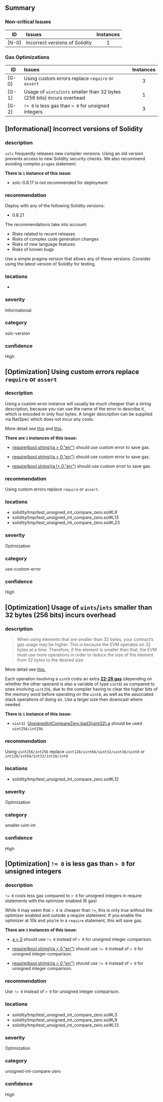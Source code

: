 ## Summary 

### Non-critical Issues

|ID|Issues|Instances|
|---|:---|:---:|
| [N-0] | Incorrect versions of Solidity | 1 |


### Gas Optimizations

|ID|Issues|Instances|
|---|:---|:---:|
| [G-0] | Using custom errors replace `require` or `assert` | 3 |
| [G-1] | Usage of `uints`/`ints` smaller than 32 bytes (256 bits) incurs overhead | 1 |
| [G-2] | `!= 0` is less gas than `> 0` for unsigned integers | 3 |



## [Informational] Incorrect versions of Solidity

### description

`solc` frequently releases new compiler versions. Using an old version prevents access to new Solidity security checks.
We also recommend avoiding complex `pragma` statement.

**There is `1` instance of this issue:**

- solc-0.8.17 is not recommended for deployment


### recommendation

Deploy with any of the following Solidity versions:
- 0.8.21

The recommendations take into account:
- Risks related to recent releases
- Risks of complex code generation changes
- Risks of new language features
- Risks of known bugs

Use a simple pragma version that allows any of these versions.
Consider using the latest version of Solidity for testing.

### locations
- 

### severity
Informational

### category
solc-version

### confidence
High

## [Optimization] Using custom errors replace `require` or `assert`

### description

Using a custom error instance will usually be much cheaper than a string description, because you can use the name of the error to describe it, which is encoded in only four bytes. A longer description can be supplied via NatSpec which does not incur any costs.

More detail see [this](https://gist.github.com/0xxfu/712f7965446526f8c5bc53a91d97a215) and [this](https://docs.soliditylang.org/en/latest/control-structures.html#revert).


**There are `3` instances of this issue:**

- [require(bool,string)(a > 0,"err")](solidity/tmp/test_unsigned_int_compare_zero.sol#L9) should use custom error to save gas.

- [require(bool,string)(a > 0,"err")](solidity/tmp/test_unsigned_int_compare_zero.sol#L13) should use custom error to save gas.

- [require(bool,string)(a != 0,"err")](solidity/tmp/test_unsigned_int_compare_zero.sol#L23) should use custom error to save gas.


### recommendation

Using custom errors replace `require` or `assert`.


### locations
- solidity/tmp/test_unsigned_int_compare_zero.sol#L9
- solidity/tmp/test_unsigned_int_compare_zero.sol#L13
- solidity/tmp/test_unsigned_int_compare_zero.sol#L23

### severity
Optimization

### category
use-custom-error

### confidence
High

## [Optimization] Usage of `uints`/`ints` smaller than 32 bytes (256 bits) incurs overhead

### description

> When using elements that are smaller than 32 bytes, your contract’s gas usage may be higher. This is because the EVM operates on 32 bytes at a time. Therefore, if the element is smaller than that, the EVM must use more operations in order to reduce the size of the element from 32 bytes to the desired size.

More detail see [this.](https://docs.soliditylang.org/en/latest/internals/layout_in_storage.html)

Each operation involving a `uint8` costs an extra [**22-28 gas**](https://gist.github.com/0xxfu/3672fec07eb3031cd5da14ac015e04a1) (depending on whether the other operand is also a variable of type `uint8`) as compared to ones involving `uint256`, due to the compiler having to clear the higher bits of the memory word before operating on the `uint8`, as well as the associated stack operations of doing so. Use a larger size then downcast where needed


**There is `1` instance of this issue:**

- `uint32 `[UnsignedIntCompareZero.bad3(uint32).a](solidity/tmp/test_unsigned_int_compare_zero.sol#L12) should be used `uint256/int256`.


### recommendation

Using `uint256/int256` replace `uint128/uint64/uint32/uint16/uint8` or `int128/int64/int32/int16/int8`


### locations
- solidity/tmp/test_unsigned_int_compare_zero.sol#L12

### severity
Optimization

### category
smaller-uint-int

### confidence
High

## [Optimization] `!= 0` is less gas than `> 0` for unsigned integers

### description

`!= 0` costs less gas compared to `> 0` for unsigned integers in require statements 
with the optimizer enabled (6 gas)

While it may seem that `> 0` is cheaper than `!=`, this is only true without the 
optimizer enabled and outside a require statement. 
If you enable the optimizer at 10k and you’re in a `require` statement, 
this will save gas.



**There are `3` instances of this issue:**

- [a > 0](solidity/tmp/test_unsigned_int_compare_zero.sol#L3) should use `!= 0` instead of `> 0` for unsigned integer comparison.

- [require(bool,string)(a > 0,"err")](solidity/tmp/test_unsigned_int_compare_zero.sol#L9) should use `!= 0` instead of `> 0` for unsigned integer comparison.

- [require(bool,string)(a > 0,"err")](solidity/tmp/test_unsigned_int_compare_zero.sol#L13) should use `!= 0` instead of `> 0` for unsigned integer comparison.


### recommendation

Use `!= 0` instead of `> 0` for unsigned integer comparison.


### locations
- solidity/tmp/test_unsigned_int_compare_zero.sol#L3
- solidity/tmp/test_unsigned_int_compare_zero.sol#L9
- solidity/tmp/test_unsigned_int_compare_zero.sol#L13

### severity
Optimization

### category
unsigned-int-compare-zero

### confidence
High
